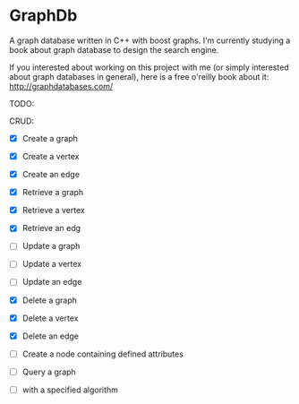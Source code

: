 GraphDb
=======

A graph database written in C++ with boost graphs.
I'm currently studying a book about graph database to design the search engine.

If you interested about working on this project with me
(or simply interested about graph databases in general),
here is a free o'reilly book about it:
http://graphdatabases.com/

TODO:

CRUD:
- [x]  Create a graph
- [x]  Create a vertex
- [x]  Create an edge

- [x]  Retrieve a graph
- [x]  Retrieve a vertex
- [x]  Retrieve an edg

- [ ]  Update a graph
- [ ]  Update a vertex
- [ ]  Update an edge
  
- [x]  Delete a graph
- [x]  Delete a vertex
- [x]  Delete an edge
  
- [ ]  Create a node containing defined attributes
  
- [ ]  Query a graph
- [ ]  with a specified algorithm
